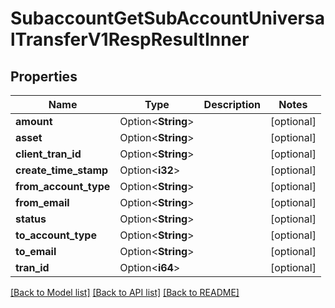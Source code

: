 # SubaccountGetSubAccountUniversalTransferV1RespResultInner

## Properties

Name | Type | Description | Notes
------------ | ------------- | ------------- | -------------
**amount** | Option<**String**> |  | [optional]
**asset** | Option<**String**> |  | [optional]
**client_tran_id** | Option<**String**> |  | [optional]
**create_time_stamp** | Option<**i32**> |  | [optional]
**from_account_type** | Option<**String**> |  | [optional]
**from_email** | Option<**String**> |  | [optional]
**status** | Option<**String**> |  | [optional]
**to_account_type** | Option<**String**> |  | [optional]
**to_email** | Option<**String**> |  | [optional]
**tran_id** | Option<**i64**> |  | [optional]

[[Back to Model list]](../README.md#documentation-for-models) [[Back to API list]](../README.md#documentation-for-api-endpoints) [[Back to README]](../README.md)


